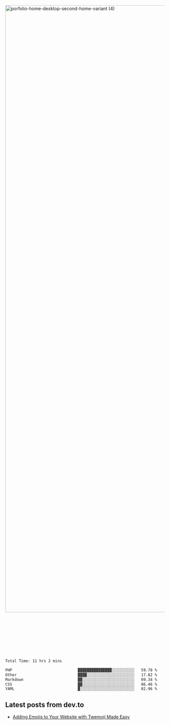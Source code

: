 <img width="1920" alt="porfolio-home-desktop-second-home-variant (4)" src="https://user-images.githubusercontent.com/44812120/231556360-1ee1d327-1a45-4bda-a93d-dd32a34149e4.png">
 
 
 
 
 
 <br><br><br><br><br><br><br>
<!--START_SECTION:waka-->

```txt
Total Time: 11 hrs 2 mins

PHP                             ▓▓▓▓▓▓▓▓▓▓▓▓▓▓▓░░░░░░░░░░   59.78 %
Other                           ▓▓▓▓░░░░░░░░░░░░░░░░░░░░░   17.82 %
Markdown                        ▓▓░░░░░░░░░░░░░░░░░░░░░░░   09.34 %
CSS                             ▓▓░░░░░░░░░░░░░░░░░░░░░░░   06.46 %
YAML                            ▓░░░░░░░░░░░░░░░░░░░░░░░░   02.96 %
```

<!--END_SECTION:waka-->

## Latest posts from dev.to
<!-- MEDIUM-STORY-LIST:START -->
- [Adding Emojis to Your Website with Twemoji Made Easy](https://dev.to/danielsebesta/adding-emojis-to-your-website-with-twemoji-made-easy-mc8)
<!-- MEDIUM-STORY-LIST:END -->


